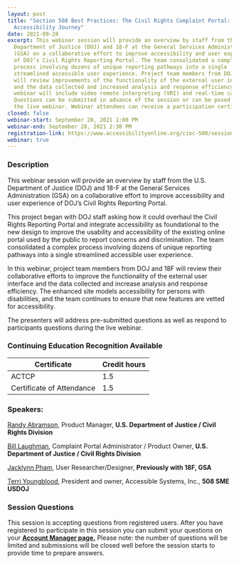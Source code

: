```yaml
---
layout: post
title: "Section 508 Best Practices: The Civil Rights Complaint Portal: An
  Accessibility Journey"
date: 2021-09-28
excerpt: This webinar session will provide an overview by staff from the U.S.
  Department of Justice (DOJ) and 18-F at the General Services Administration
  (GSA) on a collaborative effort to improve accessibility and user experience
  of DOJ’s Civil Rights Reporting Portal. The team consolidated a complex
  process involving dozens of unique reporting pathways into a single
  streamlined accessible user experience. Project team members from DOJ and 18F
  will review improvements of the functionality of the external user interface
  and the data collected and increased analysis and response efficiency. This
  webinar will include video remote interpreting (VRI) and real-time captioning.
  Questions can be submitted in advance of the session or can be posed during
  the live webinar. Webinar attendees can receive a participation certificate.
closed: false
webinar-start: September 28, 2021 1:00 PM
webinar-end: September 28, 2021 2:30 PM
registration-link: https://www.accessibilityonline.org/cioc-508/session/?id=110950
webinar: true
---
```

### Description

This webinar session will provide an overview by staff from the U.S. Department of Justice (DOJ) and 18-F at the General Services Administration (GSA) on a collaborative effort to improve accessibility and user experience of DOJ’s Civil Rights Reporting Portal.

This project began with DOJ staff asking how it could overhaul the Civil Rights Reporting Portal and integrate accessibility as foundational to the new design to improve the usability and accessibility of the existing online portal used by the public to report concerns and discrimination. The team consolidated a complex process involving dozens of unique reporting pathways into a single streamlined accessible user experience.

In this webinar, project team members from DOJ and 18F will review their collaborative efforts to improve the functionality of the external user interface and the data collected and increase analysis and response efficiency. The enhanced site models accessibility for persons with disabilities, and the team continues to ensure that new features are vetted for accessibility.

The presenters will address pre-submitted questions as well as respond to participants questions during the live webinar.

### Continuing Education Recognition Available

| **Certificate**           | **Credit hours** |
| ------------------------- | ---------------- |
| ACTCP | 1.5              |
| Certificate of Attendance | 1.5              |

### Speakers:
[Randy Abramson](https://www.accessibilityonline.org/speakers/speaker.aspx?id=10888), Product Manager, **U.S. Department of Justice / Civil Rights Division**

[Bill Laughman](https://www.accessibilityonline.org/speakers/speaker.aspx?id=10890), Complaint Portal Administrator / Product Owner, **U.S. Department of Justice / Civil Rights Division**

[Jacklynn Pham](https://www.accessibilityonline.org/speakers/speaker.aspx?id=10887), User Researcher/Designer, **Previously with 18F, GSA**

[Terri Youngblood](https://www.accessibilityonline.org/speakers/speaker.aspx?id=10889), President and owner, Accessible Systems, Inc., **508 SME USDOJ**

### Session Questions

This session is accepting questions from registered users. After you have registered to participate in this session you can submit your questions on your **[Account Manager page.](https://www.accessibilityonline.org/cioc-508/accountManager)** Please note: the number of questions will be limited and submissions will be closed well before the session starts to provide time to prepare answers.
